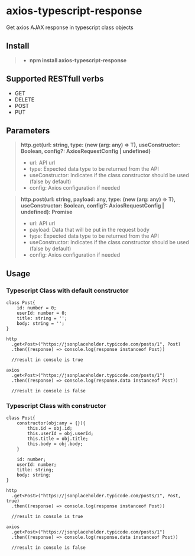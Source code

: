 # axios-typescript-response
Get axios AJAX response in typescript class objects

## Install

> * **npm install axios-typescript-response**

## Supported RESTfull verbs 
* GET
* DELETE
* POST
* PUT

## Parameters
> **http.get<T>(url: string, type: (new (arg: any) => T), useConstructor: Boolean, config?: AxiosRequestConfig | undefined)**
> * url: API url
> * type: Expected data type to be returned from the API 
> * useConstructor: Indicates if the class constructor should be used (false by default)
> * config: Axios configuration if needed
  
> **http.post<T>(url: string, payload: any, type: (new (arg: any) => T), useConstructor: Boolean, config?: AxiosRequestConfig | undefined): Promise<any>**
> * url: API url
> * payload: Data that will be put in the request body
> * type: Expected data type to be returned from the API 
> * useConstructor: Indicates if the class constructor should be used (false by default)
> * config: Axios configuration if needed
  
## Usage

### Typescript Class with default constructor
```
class Post{
    id: number = 0;
    userId: number = 0;
    title: string = '';
    body: string = '';
}
```

```
http
  .get<Post>("https://jsonplaceholder.typicode.com/posts/1", Post)
  .then((response) => console.log(response instanceof Post))
  
  //result in console is true

axios
  .get<Post>("https://jsonplaceholder.typicode.com/posts/1")
  .then((response) => console.log(response.data instanceof Post))
  
  //result in console is false
```

### Typescript Class with constructor

```
class Post{
    constructor(obj:any = {}){
        this.id = obj.id;
        this.userId = obj.userId;
        this.title = obj.title;
        this.body = obj.body;
    }

    id: number;
    userId: number;
    title: string;
    body: string;
}
```

```
http
  .get<Post>("https://jsonplaceholder.typicode.com/posts/1", Post, true)
  .then((response) => console.log(response instanceof Post))
  
  //result in console is true

axios
  .get<Post>("https://jsonplaceholder.typicode.com/posts/1")
  .then((response) => console.log(response.data instanceof Post))
  
  //result in console is false
```
